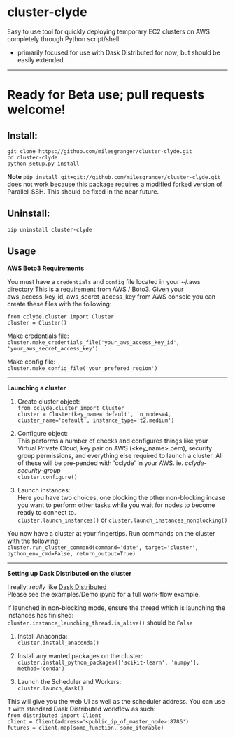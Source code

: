 # cluster-clyde
Easy to use tool for quickly deploying temporary EC2 clusters on AWS completely through Python script/shell
- primarily focused for use with Dask Distributed for now; but should be easily extended.

---

# Ready for Beta use; pull requests welcome!

## Install:

`git clone https://github.com/milesgranger/cluster-clyde.git`<br/>
`cd cluster-clyde`<br/>
`python setup.py install`<br/>

**Note** `pip install git+git://github.com/milesgranger/cluster-clyde.git` does not work because this package requires a modified forked version of Parallel-SSH. This should be fixed in the near future.

## Uninstall:
`pip uninstall cluster-clyde`


## Usage

**AWS Boto3 Requirements**

You must have a `credentials` and `config` file located in your ~/.aws directory
This is a requirement from AWS / Boto3. Given your aws_access_key_id, aws_secret_access_key from AWS console
you can create these files with the following:

`from cclyde.cluster import Cluster`<br/>
`cluster = Cluster()`

Make credentials file:<br/>
`cluster.make_credentials_file('your_aws_access_key_id', 'your_aws_secret_access_key')`

Make config file:<br/>
`cluster.make_config_file('your_prefered_region')`



---

**Launching a cluster**

1. Create cluster object:<br/>
`from cclyde.cluster import Cluster`<br/>
`cluster = Cluster(key_name='default', 
                   n_nodes=4,
                   cluster_name='default',
                   instance_type='t2.medium')`
                   
2. Configure object:<br/>
This performs a number of checks and configures things like your Virtual Private Cloud,
key pair on AWS (<key_name>.pem), security group permissions, and everything else required
to launch a cluster. All of these will be pre-pended with 'cclyde' in your AWS. ie. *cclyde-security-group*
<br/>`cluster.configure()`


3. Launch instances:<br/>
Here you have two choices, one blocking the other non-blocking incase you want to perform
other tasks while you wait for nodes to become ready to connect to.<br/>
`cluster.launch_instances()` or `cluster.launch_instances_nonblocking()`

You now have a cluster at your fingertips. Run commands on the cluster with the following:<br/>
`cluster.run_cluster_command(command='date',
                             target='cluster',
                             python_env_cmd=False,
                             return_output=True)`

---

**Setting up Dask Distributed on the cluster**

I really, *really* like [Dask Distributed](https://github.com/dask/distributed)<br/>
Please see the examples/Demo.ipynb for a full work-flow example. 

If launched in non-blocking mode, ensure the thread which is launching the instances
has finished:<br/>
`cluster.instance_launching_thread.is_alive()` should be `False`

1. Install Anaconda:<br/>
`cluster.install_anaconda()`

2. Install any wanted packages on the cluster:<br/>
`cluster.install_python_packages(['scikit-learn', 'numpy'], method='conda')`

3. Launch the Scheduler and Workers:<br/>
`cluster.launch_dask()`

This will give you the web UI as well as the scheduler address.
You can use it with standard Dask.Distributed workflow as such:<br/>
`from distributed import Client`<br/>
`client = Client(address='<public_ip_of_master_node>:8786')`<br/>
`futures = client.map(some_function, some_iterable)`
